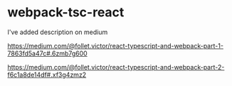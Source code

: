 # webpack-tsc-react
I've added description on medium

https://medium.com/@follet.victor/react-typescript-and-webpack-part-1-7863fd5a47c#.6zmb7g600

https://medium.com/@follet.victor/react-typescript-and-webpack-part-2-f6c1a8de14df#.xf3g4zmz2
